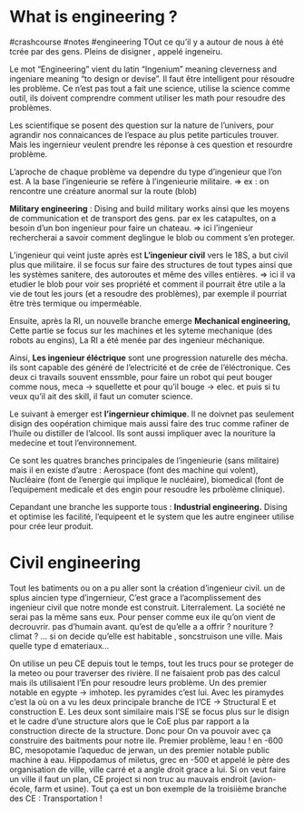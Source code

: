 # What is engineering ?
#crashcourse  #notes #engineering 
TOut ce qu’il y a autour de nous à été tcrée par des gens. Pleins de disigner , appelé ingeneiru.

Le mot “Engineering” vient du latin “Ingenium” meaning cleverness and ingeniare meaning “to design or devise”. Il faut être intelligent pour résoudre les problème. Ce n’est pas tout a fait une science, utilise la science comme outil, ils doivent comprendre comment utiliser les math pour resoudre des problèmes.

Les scientifique se posent des question sur la nature de l’univers, pour agrandir nos connaicances de l’espace au plus petite particules trouver. Mais les ingernieur veulent prendre les réponse à ces question et resourdre problème.

L’aproche de chaque problème va dependre du type d’ingenieur que l’on est. A la base l’ingenieurie se refère à l’ingenieurie militaire. ⇒ ex : on rencontre une créature anormal sur la route (blob)

**Military engineering** : Dising and build military works ainsi que les moyens de communication et de transport des gens. par ex les catapultes, on a besoin d’un bon ingenieur pour faire un chateau. ⇒ ici l’ingenieur rechercherai a savoir comment deglingue le blob ou comment s’en proteger.

L’ingenieur qui veint juste après est ****************************L’ingenieur civil**************************** vers le 18S, a but civil plus que militaire. il se focus sur faire des structures de tout types ainsi que les systèmes sanitere, des autoroutes et même des villes entières. ⇒ ici il va etudier le blob pour voir ses propriété et comment il pourrait être utile a la vie de tout les jours (et a resoudre des problèmes), par exemple il pourriat être très termique ou imperméable.

Ensuite, après la RI, un nouvelle branche emerge **********Mechanical engineering,********** Cette partie se focus sur les machines et les syteme mechanique (des robots au engins), La RI a été menée par des ingenieur méchanique.

Ainsi, **************************************************Les ingenieur éléctrique************************************************** sont une progression naturelle des mécha. ils sont capable des généré de l’electricité et de crée de l’éléctronique. Ces deux ci travails souvent enssmble, pour faire un robot qui peut bouger comme nous, meca → squellette et pour qu’il bouge → elec. et puis si tu veux qu’il ait des skill, il faut un comuter science.

Le suivant à emerger est **l’ingernieur chimique**. Il ne doivnet pas seulement disign des oopération chimique mais aussi faire des truc comme rafiner de l’huile ou distiller de l’alcool. Ils sont aussi impliquer avec la nouriture la medecine et tout l’environnement.

Ce sont les quatres branches principales de l’ingenieurie (sans militaire) mais il en existe d’autre : Aerospace (font des machine qui volent), Nucléaire (font de l’energie qui implique le nucléaire), biomedical (font de l’equipement medicale et des engin pour resoudre les prbolème clinique).

Cepandant une branche les supporte tous : ******************Industrial engineering.****************** Dising et optimise les facilité, l’equipeent et le system que les autre engineer utilise pour crée leur produit.

# Civil engineering

Tout les batiments ou on a pu aller sont la création d’ingenieur civil. un de splus aincien type d’ingernieur, C’est grace a l’acomplissement des ingenieur civil que notre monde est construit. Literralement. La société ne serai pas la même sans eux. Pour penser comme eux ile qu’on vient de decrouvrir. pas d’humain avant. qu’est de qu’elle a a offrir ? nouriture ? climat ? … si on decide qu’elle est habitable , soncstruison une ville. Mais quelle type d emateriaux…

On utilise un peu CE depuis tout le temps, tout les trucs pour se proteger de la meteo ou pour traverser des rivière. Il ne faisaient prob pas des calcul mais ils utilisaient l’En pour resoudre leurs problème. Un des premier notable en egypte → imhotep. les pyramides c’est lui. Avec les piramydes c’est la où on a vu les deux principale branche de l’CE → Structural E et construction E. Les deux sont similaire mais l’SE se focus plus sur le disign et le cadre d’une structure alors que le CoE plus par rapport a la construction directe de la structure. Donc pour On va pouvoir avec ça construire des baitments pour notre ile. Premier problème, leau ! en -600 BC, mesopotamie l’aqueduc de jerwan, un des premier notable public machine à eau. Hippodamus of miletus, grec en -500 et appelé le père des organisation de ville, ville carré et a angle droit grace a lui. Si on veut faire un ville il faut un plan, CE project si non truc au mauvais endroit (avion-école, farm et usine). Tout ça est un bon exemple de la troisiième branche des CE : Transportation !